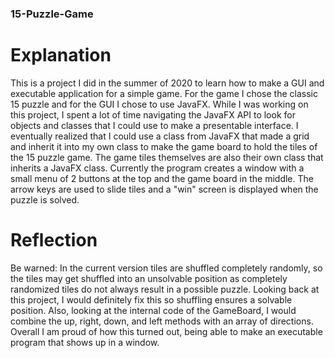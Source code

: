 ### 15-Puzzle-Game

# Explanation
This is a project I did in the summer of 2020 to learn how to make a GUI and executable application for a simple game. For the game I chose the classic 15 puzzle and for the GUI I chose to use JavaFX. While I was working on this project, I spent a lot of time navigating the JavaFX API to look for objects and classes that I could use to make a presentable interface. I eventually realized that I could use a class from JavaFX that made a grid and inherit it into my own class to make the game board to hold the tiles of the 15 puzzle game. The game tiles themselves are also their own class that inherits a JavaFX class. Currently the program creates a window with a small menu of 2 buttons at the top and the game board in the middle. The arrow keys are used to slide tiles and a "win" screen is displayed when the puzzle is solved. 

# Reflection
Be warned: In the current version tiles are shuffled completely randomly, so the tiles may get shuffled into an unsolvable position as completely randomized tiles do not always result in a possible puzzle. Looking back at this project, I would definitely fix this so shuffling ensures a solvable position. Also, looking at the internal code of the GameBoard, I would combine the up, right, down, and left methods with an array of directions. Overall I am proud of how this turned out, being able to make an executable program that shows up in a window.

